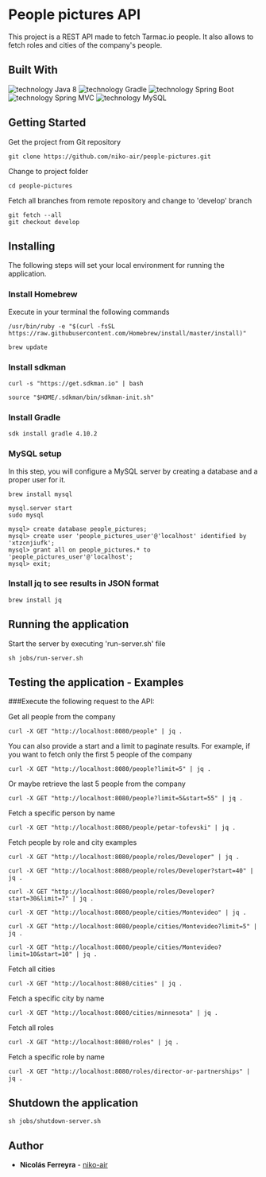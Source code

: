 # People pictures API

This project is a REST API made to fetch Tarmac.io people. It also allows to fetch roles and cities of the company's people.

## Built With

![technology Java 8](https://img.shields.io/badge/technology-Java%208-green.svg)
![technology Gradle](https://img.shields.io/badge/technology-Gradle-blue.svg)
![technology Spring Boot](https://img.shields.io/badge/technology-spring--boot-red.svg)
![technology Spring MVC](https://img.shields.io/badge/technology-spring--mvc-orange.svg)
![technology MySQL](https://img.shields.io/badge/technology-mysql-lightgrey.svg)

## Getting Started

Get the project from Git repository
```
git clone https://github.com/niko-air/people-pictures.git
```

Change to project folder
```
cd people-pictures 
```

Fetch all branches from remote repository and change to 'develop' branch
```
git fetch --all
git checkout develop
```

## Installing
The following steps will set your local environment for running the application.

### Install Homebrew

Execute in your terminal the following commands

```
/usr/bin/ruby -e "$(curl -fsSL https://raw.githubusercontent.com/Homebrew/install/master/install)"

brew update
```

### Install sdkman
```
curl -s "https://get.sdkman.io" | bash

source "$HOME/.sdkman/bin/sdkman-init.sh"
```


### Install Gradle
```
sdk install gradle 4.10.2
```

### MySQL setup
In this step, you will configure a MySQL server by creating a database and a proper user for it.
```
brew install mysql

mysql.server start
sudo mysql

mysql> create database people_pictures;
mysql> create user 'people_pictures_user'@'localhost' identified by 'xtzcnjiufk';
mysql> grant all on people_pictures.* to 'people_pictures_user'@'localhost';
mysql> exit;
```


### Install jq to see results in JSON format
```
brew install jq
```

## Running the application

Start the server by executing 'run-server.sh' file
```
sh jobs/run-server.sh 
```

## Testing the application - Examples

###Execute the following request to the API:

Get all people from the company
```
curl -X GET "http://localhost:8080/people" | jq .
```

You can also provide a start and a limit to paginate results. For example, if you want to fetch only the first 5 people of the company
```
curl -X GET "http://localhost:8080/people?limit=5" | jq .
```

Or maybe retrieve the last 5 people from the company

```
curl -X GET "http://localhost:8080/people?limit=5&start=55" | jq .
```

Fetch a specific person by name
```
curl -X GET "http://localhost:8080/people/petar-tofevski" | jq .
```

Fetch people by role and city examples
```
curl -X GET "http://localhost:8080/people/roles/Developer" | jq .

curl -X GET "http://localhost:8080/people/roles/Developer?start=40" | jq .

curl -X GET "http://localhost:8080/people/roles/Developer?start=30&limit=7" | jq .

curl -X GET "http://localhost:8080/people/cities/Montevideo" | jq .

curl -X GET "http://localhost:8080/people/cities/Montevideo?limit=5" | jq .

curl -X GET "http://localhost:8080/people/cities/Montevideo?limit=10&start=10" | jq .
```

Fetch all cities
```
curl -X GET "http://localhost:8080/cities" | jq .
```
Fetch a specific city by name
```
curl -X GET "http://localhost:8080/cities/minnesota" | jq .
```

Fetch all roles
```
curl -X GET "http://localhost:8080/roles" | jq .
```
Fetch a specific role by name
```
curl -X GET "http://localhost:8080/roles/director-or-partnerships" | jq .
```

## Shutdown the application
```
sh jobs/shutdown-server.sh
```

## Author

* **Nicolás Ferreyra** - [niko-air](https://github.com/niko-air)
